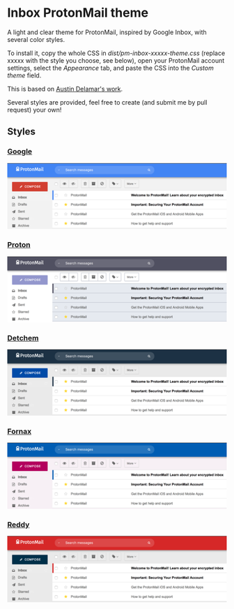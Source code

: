 Inbox ProtonMail theme
======================

A light and clear theme for ProtonMail, inspired by Google Inbox, with several color styles.

To install it, copy the whole CSS in *dist/pm-inbox-xxxxx-theme.css* (replace xxxxx with the style you choose, see below), open your ProtonMail account settings, select the *Appearance* tab, and paste the CSS into the *Custom theme* field.

This is based on [Austin Delamar's work](https://github.com/amdelamar/pm-theme).

Several styles are provided, feel free to create (and submit me by pull request) your own!

## Styles

### [Google](https://github.com/scastiel/pm-inbox-theme/tree/master/dist/pm-inbox-google-theme.css)

![Google](screenshots/google.png)

### [Proton](https://github.com/scastiel/pm-inbox-theme/tree/master/dist/pm-inbox-proton-theme.css)

![Proton](screenshots/proton.png)

### [Detchem](https://github.com/scastiel/pm-inbox-theme/tree/master/dist/pm-inbox-detchem-theme.css)

![Detchem](screenshots/detchem.png)

### [Fornax](https://github.com/scastiel/pm-inbox-theme/tree/master/dist/pm-inbox-fornax-theme.css)

![Fornax](screenshots/fornax.png)

### [Reddy](https://github.com/scastiel/pm-inbox-theme/tree/master/dist/pm-inbox-reddy-theme.css)

![Reddy](screenshots/reddy.png)
